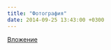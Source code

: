 ```yaml
---
title: "Фотография"
date: 2014-09-25 13:43:00 +0300
---
```



[Вложение](https://vk.com/photo41076938_341141924)
